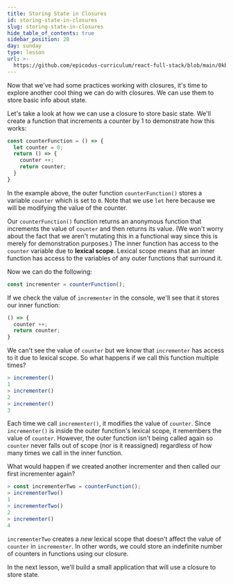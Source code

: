 ```yaml
---
title: Storing State in Closures
id: storing-state-in-closures
slug: storing-state-in-closures
hide_table_of_contents: true
sidebar_position: 28
day: sunday
type: lesson
url: >-
  https://github.com/epicodus-curriculum/react-full-stack/blob/main/0kb_storing_state_in_closures.md
---
```


Now that we've had some practices working with closures, it's time to explore another cool thing we can do with closures. We can use them to store basic info about state.

Let's take a look at how we can use a closure to store basic state. We'll create a function that increments a counter by 1 to demonstrate how this works:

```js
const counterFunction = () => {
  let counter = 0;
  return () => {
    counter ++;
    return counter;
  }
}
```

In the example above, the outer function `counterFunction()` stores a variable `counter` which is set to `0`. Note that we use `let` here because we will be modifying the value of the counter.

Our `counterFunction()` function returns an anonymous function that increments the value of `counter` and then returns its value. (We won't worry about the fact that we aren't mutating this in a functional way since this is merely for demonstration purposes.) The inner function has access to the `counter` variable due to **lexical scope**. Lexical scope means that an inner function has access to the variables of any outer functions that surround it.

Now we can do the following:

```js
const incrementer = counterFunction();
```

If we check the value of `incrementer` in the console, we'll see that it stores our inner function:

```js
() => {
  counter ++;
  return counter;
}
```

We can't see the value of `counter` but we know that `incrementer` has access to it due to lexical scope. So what happens if we call this function multiple times?

```javascript
> incrementer()
1
> incrementer()
2
> incrementer()
3
```

Each time we call `incrementer()`, it modifies the value of `counter`. Since `incrementer()` is inside the outer function's lexical scope, it remembers the value of `counter`. However, the outer function isn't being called again so `counter` never falls out of scope (nor is it reassigned) regardless of how many times we call in the inner function.

What would happen if we created another incrementer and then called our first incrementer again?

```javascript
> const incrementerTwo = counterFunction();
> incrementerTwo()
1
> incrementerTwo()
2
> incrementer()
4
```

`incrementerTwo` creates a _new_ lexical scope that doesn't affect the value of `counter` in `incrementer`. In other words, we could store an indefinite number of counters in functions using our closure.

In the next lesson, we'll build a small application that will use a closure to store state.
